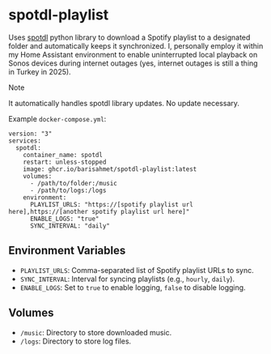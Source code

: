 # spotdl-playlist
Uses [spotdl](https://github.com/spotDL/spotify-downloader) python library to download a Spotify playlist to a designated folder and automatically keeps it synchronized. I, personally employ it within my Home Assistant environment to enable uninterrupted local playback on Sonos devices during internet outages (yes, internet outages is still a thing in Turkey in 2025).

> [!NOTE]
> It automatically handles spotdl library updates. No update necessary.

Example `docker-compose.yml`:
```
version: "3"
services:
  spotdl:
    container_name: spotdl
    restart: unless-stopped
    image: ghcr.io/barisahmet/spotdl-playlist:latest
    volumes:
      - /path/to/folder:/music
      - /path/to/logs:/logs
    environment:
      PLAYLIST_URLS: "https://[spotify playlist url here],https://[another spotify playlist url here]"
      ENABLE_LOGS: "true"
      SYNC_INTERVAL: "daily"
```
## Environment Variables

- `PLAYLIST_URLS`: Comma-separated list of Spotify playlist URLs to sync.
- `SYNC_INTERVAL`: Interval for syncing playlists (e.g., `hourly`, `daily`).
- `ENABLE_LOGS`: Set to `true` to enable logging, `false` to disable logging.

## Volumes

- `/music`: Directory to store downloaded music.
- `/logs`: Directory to store log files. 
